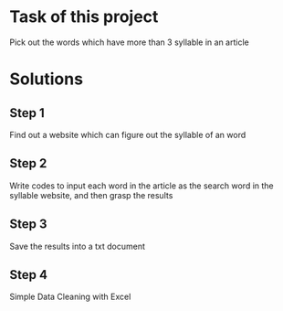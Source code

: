 # Task of this project
Pick out the words which have more than 3 syllable in an article
# Solutions
## Step 1
Find out a website which can figure out the syllable of an word
## Step 2
Write codes to input each word in the article as the search word in the syllable website, and then grasp the results
## Step 3
Save the results into a txt document
## Step 4
Simple Data Cleaning with Excel
